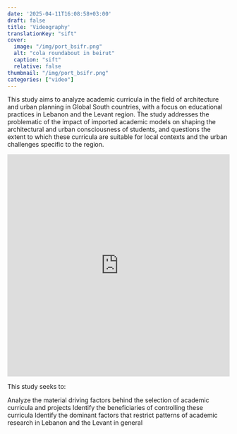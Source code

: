 ```yaml
---
date: '2025-04-11T16:08:58+03:00'
draft: false
title: 'Videography'
translationKey: "sift"
cover:
  image: "/img/port_bsifr.png"
  alt: "cola roundabout in beirut"
  caption: "sift"
  relative: false 
thumbnail: "/img/port_bsifr.png"
categories: ["video"]
---
```


This study aims to analyze academic curricula in the field of architecture and urban planning in Global South countries, with a focus on educational practices in Lebanon and the Levant region. The study addresses the problematic of the impact of imported academic models on shaping the architectural and urban consciousness of students, and questions the extent to which these curricula are suitable for local contexts and the urban challenges specific to the region.

<div style="padding:100.00% 0 0 0;position:relative;"><iframe src="https://player.vimeo.com/video/1097833441?badge=0&autopause=0&player_id=0&app_id=58479/embed" allow="autoplay; fullscreen; picture-in-picture" allowfullscreen frameborder="0" style="position:absolute;top:0;left:0;width:100%;height:100%;"></iframe></div>

This study seeks to:

Analyze the material driving factors behind the selection of academic curricula and projects
Identify the beneficiaries of controlling these curricula
Identify the dominant factors that restrict patterns of academic research in Lebanon and the Levant in general
